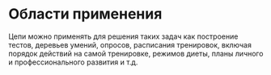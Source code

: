 # Области применения
Цепи можно применять для решения таких задач как построение тестов, деревьев умений, опросов, расписания тренировок, включая порядок действий на самой тренировке, режимов диеты, планы личного и профессионального развития и т.д.
